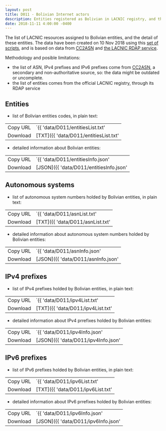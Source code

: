 ```yaml
---
layout: post
title: D011 - Bolivian Internet actors
description: Entities registered as Bolivian in LACNIC registry, and the list of their resources (IPv4 and IPv6 prefixes, and ASN)
date: 2018-11-11 4:00:00 -0400
---
```


The list of LACNIC resources assigned to Bolivian entities, and the detail of these entities. The data have been created on 10 Nov 2018 using this [set of scripts](https://framagit.org/severo/20181110_actores_internet_bolivia), and is based on data from [CC2ASN](http://cc2asn.com/) and [the LACNIC RDAP service](https://rdap-web.lacnic.net/).

Methodology and posible limitations:

- the list of ASN, IPv4 prefixes and IPv6 prefixes come from [CC2ASN](https://cc2asn.com), a secondary and non-authoritative source, so: the data might be outdated or uncomplete.
- the list of entities comes from the official LACNIC registry, through its RDAP service

## Entities

- list of Bolivian entities codes, in plain text:

|          |                                                     |
| -------- | --------------------------------------------------- |
| Copy URL | `{{ 'data/D011/entitiesList.txt' | absolute_url }}` |
| Download | [TXT]({{ 'data/D011/entitiesList.txt'               | relative_url }}) |

- detailed information about Bolivian entities:

|          |                                                      |
| -------- | ---------------------------------------------------- |
| Copy URL | `{{ 'data/D011/entitiesInfo.json' | absolute_url }}` |
| Download | [JSON]({{ 'data/D011/entitiesInfo.json'              | relative_url }}) |

## Autonomous systems

- list of autonomous system numbers holded by Bolivian entities, in plain text:

|          |                                                |
| -------- | ---------------------------------------------- |
| Copy URL | `{{ 'data/D011/asnList.txt' | absolute_url }}` |
| Download | [TXT]({{ 'data/D011/asnList.txt'               | relative_url }}) |

- detailed information about autonomous system numbers holded by Bolivian entities:

|          |                                                 |
| -------- | ----------------------------------------------- |
| Copy URL | `{{ 'data/D011/asnInfo.json' | absolute_url }}` |
| Download | [JSON]({{ 'data/D011/asnInfo.json'              | relative_url }}) |

## IPv4 prefixes

- list of IPv4 prefixes holded by Bolivian entities, in plain text:

|          |                                                 |
| -------- | ----------------------------------------------- |
| Copy URL | `{{ 'data/D011/ipv4List.txt' | absolute_url }}` |
| Download | [TXT]({{ 'data/D011/ipv4List.txt'               | relative_url }}) |

- detailed information about IPv4 prrefixes holded by Bolivian entities:

|          |                                                  |
| -------- | ------------------------------------------------ |
| Copy URL | `{{ 'data/D011/ipv4Info.json' | absolute_url }}` |
| Download | [JSON]({{ 'data/D011/ipv4Info.json'              | relative_url }}) |

## IPv6 prefixes

- list of IPv6 prefixes holded by Bolivian entities, in plain text:

|          |                                                 |
| -------- | ----------------------------------------------- |
| Copy URL | `{{ 'data/D011/ipv6List.txt' | absolute_url }}` |
| Download | [TXT]({{ 'data/D011/ipv6List.txt'               | relative_url }}) |

- detailed information about IPv6 prrefixes holded by Bolivian entities:

|          |                                                  |
| -------- | ------------------------------------------------ |
| Copy URL | `{{ 'data/D011/ipv6Info.json' | absolute_url }}` |
| Download | [JSON]({{ 'data/D011/ipv6Info.json'              | relative_url }}) |
